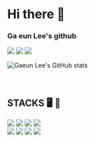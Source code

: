 
<h1>Hi there 👋</h1>
<h3>Ga eun Lee's github</h3>
	
<a href="https://www.instagram.com/biniru_bongdari_jong2/"><img src="https://img.shields.io/badge/Instagram-E4405F?style=for-the-badge&logo=Instagram&logoColor=white"></a>
<a href="https://velog.io/@hying"><img src="https://img.shields.io/badge/Velog-20C997?style=for-the-badge&logo=Velog&logoColor=white"></a>
<a href="https://generated-silence-3bf.notion.site/Ga-eun-Lee-db5937393afa4fd1804f545bbc4e6913"><img src="https://img.shields.io/badge/Notion-000000?style=for-the-badge&logo=Notion&logoColor=white"></a>

![Gaeun Lee's GitHub stats](https://github-readme-stats.vercel.app/api?username=hmyo2853&show_icons=true)
<br />
<br />
<br />
<div>
<h2>STACKS 🖥️ 🔧</h2>
  <img src="https://img.shields.io/badge/html5-E34F26?style=for-the-badge&logo=html5&logoColor=white">
  <img src="https://img.shields.io/badge/css-1572B6?style=for-the-badge&logo=css3&logoColor=white">
  <img src="https://img.shields.io/badge/javascript-F7DF1E?style=for-the-badge&logo=javascript&logoColor=black">
  <img src="https://img.shields.io/badge/TypeScript-3178C6?style=for-the-badge&logo=TypeScript&logoColor=white">
<br/>
  <img src="https://img.shields.io/badge/python-3776AB?style=for-the-badge&logo=python&logoColor=white">
  <img src="https://img.shields.io/badge/react-61DAFB?style=for-the-badge&logo=react&logoColor=black">
  <img src="https://img.shields.io/badge/github-181717?style=for-the-badge&logo=github&logoColor=white">
  <img src="https://img.shields.io/badge/git-F05032?style=for-the-badge&logo=git&logoColor=white">
</div>
